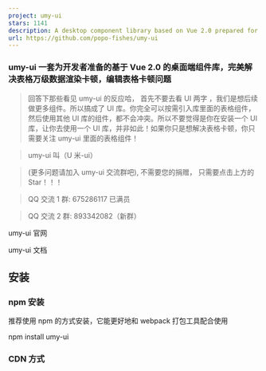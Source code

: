 ```yaml
---
project: umy-ui
stars: 1141
description: A desktop component library based on Vue 2.0 prepared for developers
url: https://github.com/popo-fishes/umy-ui
---
```


### umy-ui 一套为开发者准备的基于 Vue 2.0 的桌面端组件库，完美解决表格万级数据渲染卡顿，编辑表格卡顿问题

> 回答下那些看见 umy-ui 的反应哈， 首先不要去看 UI 两字 ，我们是想后续做更多组件。所以搞成了 UI 库。你完全可以按需引入库里面的表格组件，然后使用其他 UI 库的组件，都不会冲突。所以不要觉得是你在安装一个 UI 库，让你去使用一个 UI 库，并非如此！如果你只是想解决表格卡顿，你只需要关注 umy-ui 里面的表格组件！

> umy-ui 叫（U 米-ui）

> (更多问题请加入 umy-ui 交流群吧), 不需要您的捐赠， 只需要点击上方的 Star！！！

> QQ 交流 1 群: 675286117 已满员

> QQ 交流 2 群: 893342082（新群）

umy-ui 官网

umy-ui 文档

安装
--

### npm 安装

推荐使用 npm 的方式安装，它能更好地和 webpack 打包工具配合使用

 npm install umy-ui

### CDN 方式

<!--引入表格样式-->
<link
  rel\="stylesheet"
  href\="https://unpkg.com/umy-ui/lib/theme-chalk/index.css"
/>

<!-- import Vue -->
<script src\="https://unpkg.com/vue/dist/vue.js"\></script\>

<script src\="https://unpkg.com/umy-ui/lib/index.js"\></script\>
<!-- 真实项目不建议你直接引入  <script src="https://unpkg.com/umy-ui/lib/index.js"></script>-->

<!-- 这样去引如会直接下最新版本，如果你的项目打包发布了，然后遇见umy-ui大更新 你可能项目会报错。-->

<!--推荐你这样引入： https://unpkg.com/umy-ui$1.0.1/lib/index.js   加入版本号！-->
<!-- 这样去引如会直接下最新版本，如果你的项目打包发布了，然后遇见umy-ui大更新 你可能项目会报错。-->

<!--推荐你这样引入： https://unpkg.com/umy-ui@1.0.1/lib/index.js   加入版本号！-->

示例
--

 <template\>
    <u-table
      :data="tableData"
      :border="false"
      style="width: 100%"\>
      <template slot="empty"\>
            没有查询到符合条件的记录
       </template\>
      <u-table-column
        prop="name"
        label="名字"
        width="180"\>
      </u-table-column\>
      <u-table-column
        prop="sex"
        label="性别"
        width="180"\>
      </u-table-column\>
      <u-table-column
        prop="age"
        label="年龄"\>
        <template v-slot="scope"\>
            <el-select v-model="scope.row.sex"\>
                             <el-option v-for="item in sexList" :key="item.value" :label="item.label" :value="item.value"\></el-option\>
                           </el-select\>
        </template\>
      </u-table-column\>
    </u-table\>
  </template\>

  <script\>
    export default {
      data() {
        return {
          sexList: \[
             { value: 1,label: '男' },
             { value: 2,label: '女'},
             { value: 3,label: '未知'}
          \],
          tableData: \[{
            sex: '男',
            name: '王小虎',
            age: '15'
          }, {
            sex: '女',
            name: '王小明',
            age: '15'
          }, {
            sex: '女',
            name: '王小丽',
            age: '15'
          }, {
            sex: '未知',
            name: '王小狗',
            age: '15'
          }\]
        }
      }
    }
  </script\>
